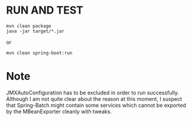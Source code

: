 RUN AND TEST
============

    mvn clean package
    java -jar target/*.jar

or

    mvn clean spring-boot:run


Note
======
JMXAutoConfiguration has to be excluded in order to run successfully. Although I am not quite clear about the reason at this moment, I
suspect that Spring-Batch might contain some services which cannot be exported by the MBeanExporter cleanly with tweaks.
